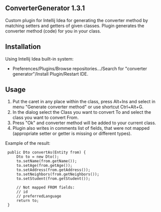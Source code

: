ConverterGenerator 1.3.1
--------------------------

Custom plugin for Intellij Idea for generating the converter method by matching setters and getters of given classes.
Plugin generates the converter method (code) for you in your class.

Installation
------------
Using Intellij Idea built-in system:
  - Preferences/Plugins/Browse repositories.../Search for "converter generator"/Install Plugin/Restart IDE.

Usage
------------
1. Put the caret in any place within the class, press Alt+Ins and select in menu "Generate converter method" or use shortcut Ctrl+Alt+G.
2. In the dialog select the Class you want to convert To and select the class you want to convert From.
3. Press "Ok" and converter method will be added to your current class.
4. Plugin also writes in comments list of fields, that were not mapped (appropriate setter or getter is missing or different types).

Example of the result:

     public Dto convertAs(Entity from) {
         Dto to = new Dto();
         to.setName(from.getName());
         to.setAge(from.getAge());
         to.setAddress(from.getAddress());
         to.setNeighbors(from.getNeighbors());
         to.setStudent(from.getStudent());

         // Not mapped FROM fields:
         // id
         // preferredLanguage
         return to;
     } 

